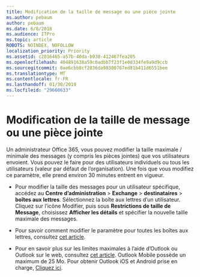 ```yaml
---
title: Modification de la taille de message ou une pièce jointe
ms.author: pebaum
author: pebaum
ms.date: 6/8/2018
ms.audience: ITPro
ms.topic: article
ROBOTS: NOINDEX, NOFOLLOW
localization_priority: Priority
ms.assetid: c2016465-a57b-40da-b938-412467fea205
ms.openlocfilehash: 404891638a59c0adbb7f23f1e0d334fe9a9d9ccb
ms.sourcegitcommit: 0ae6cbb8cf2836da98300767ed81b411d6551bee
ms.translationtype: MT
ms.contentlocale: fr-FR
ms.lasthandoff: 01/30/2019
ms.locfileid: "29660633"
---
```

# <a name="changing-message-or-attachment-size"></a>Modification de la taille de message ou une pièce jointe

Un administrateur Office 365, vous pouvez modifier la taille maximale / minimale des messages (y compris les pièces jointes) que vos utilisateurs envoient. Vous pouvez le faire pour des utilisateurs individuels ou tous les utilisateurs (valeur par défaut de l’organisation). Une fois que vous modifiez ce paramètre, elle prend environ 30 minutes entrent en vigueur.
  
- Pour modifier la taille des messages pour un utilisateur spécifique, accédez au **Centre d’administration** \> **Exchange** \> **destinataires** \> **boîtes aux lettres**. Sélectionnez la boîte aux lettres d’un utilisateur. Cliquez sur l’icône Modifier, puis sous **Restrictions de taille de Message**, choisissez **Afficher les détails** et spécifier la nouvelle taille maximale des messages. 
    
- Pour savoir comment modifier le paramètre pour toutes les boîtes aux lettres, consultez [cet article](https://www.microsoft.com/microsoft-365/blog/2015/04/15/office-365-now-supports-larger-email-messages-up-to-150-mb/).
    
- Pour en savoir plus sur les limites maximales à l’aide d’Outlook ou Outlook sur le web, consultez [cet article](https://technet.microsoft.com/library/exchange-online-limits.aspx#MessageLimits). Outlook Mobile possède un maximum de 25 Mo. Pour obtenir Outlook iOS et Android prise en charge, [Cliquez ici](https://support.office.com/article/Get-in-app-help-for-Outlook-for-iOS-and-Android-218a22d1-9fa5-4889-b689-de1c63493243).
    

